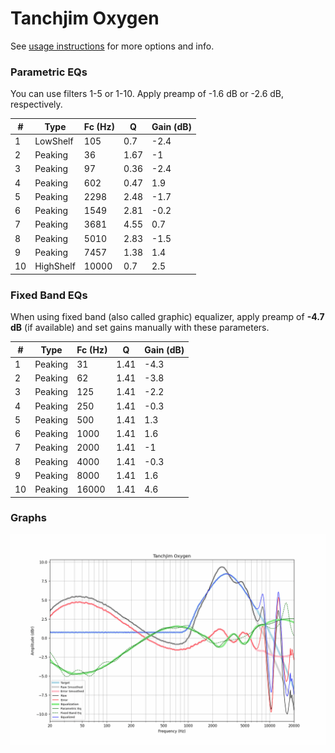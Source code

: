 # Tanchjim Oxygen
See [usage instructions](https://github.com/jaakkopasanen/AutoEq#usage) for more options and info.

### Parametric EQs
You can use filters 1-5 or 1-10. Apply preamp of -1.6 dB or -2.6 dB, respectively.

|   # | Type      |   Fc (Hz) |    Q |   Gain (dB) |
|-----|-----------|-----------|------|-------------|
|   1 | LowShelf  |       105 | 0.7  |        -2.4 |
|   2 | Peaking   |        36 | 1.67 |        -1   |
|   3 | Peaking   |        97 | 0.36 |        -2.4 |
|   4 | Peaking   |       602 | 0.47 |         1.9 |
|   5 | Peaking   |      2298 | 2.48 |        -1.7 |
|   6 | Peaking   |      1549 | 2.81 |        -0.2 |
|   7 | Peaking   |      3681 | 4.55 |         0.7 |
|   8 | Peaking   |      5010 | 2.83 |        -1.5 |
|   9 | Peaking   |      7457 | 1.38 |         1.4 |
|  10 | HighShelf |     10000 | 0.7  |         2.5 |

### Fixed Band EQs
When using fixed band (also called graphic) equalizer, apply preamp of **-4.7 dB** (if available) and set gains manually with these parameters.

|   # | Type    |   Fc (Hz) |    Q |   Gain (dB) |
|-----|---------|-----------|------|-------------|
|   1 | Peaking |        31 | 1.41 |        -4.3 |
|   2 | Peaking |        62 | 1.41 |        -3.8 |
|   3 | Peaking |       125 | 1.41 |        -2.2 |
|   4 | Peaking |       250 | 1.41 |        -0.3 |
|   5 | Peaking |       500 | 1.41 |         1.3 |
|   6 | Peaking |      1000 | 1.41 |         1.6 |
|   7 | Peaking |      2000 | 1.41 |        -1   |
|   8 | Peaking |      4000 | 1.41 |        -0.3 |
|   9 | Peaking |      8000 | 1.41 |         1.6 |
|  10 | Peaking |     16000 | 1.41 |         4.6 |

### Graphs
![](./Tanchjim%20Oxygen.png)
